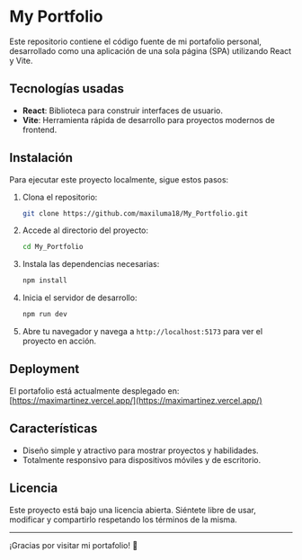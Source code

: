 # My Portfolio

Este repositorio contiene el código fuente de mi portafolio personal, desarrollado como una aplicación de una sola página (SPA) utilizando React y Vite.

## Tecnologías usadas

- **React**: Biblioteca para construir interfaces de usuario.
- **Vite**: Herramienta rápida de desarrollo para proyectos modernos de frontend.

## Instalación

Para ejecutar este proyecto localmente, sigue estos pasos:

1. Clona el repositorio:
   ```bash
   git clone https://github.com/maxiluma18/My_Portfolio.git
   ```

2. Accede al directorio del proyecto:
   ```bash
   cd My_Portfolio
   ```

3. Instala las dependencias necesarias:
   ```bash
   npm install
   ```

4. Inicia el servidor de desarrollo:
   ```bash
   npm run dev
   ```

5. Abre tu navegador y navega a `http://localhost:5173` para ver el proyecto en acción.

## Deployment

El portafolio está actualmente desplegado en: [https://maximartinez.vercel.app/](https://maximartinez.vercel.app/)

## Características

- Diseño simple y atractivo para mostrar proyectos y habilidades.
- Totalmente responsivo para dispositivos móviles y de escritorio.

## Licencia

Este proyecto está bajo una licencia abierta. Siéntete libre de usar, modificar y compartirlo respetando los términos de la misma.

---

¡Gracias por visitar mi portafolio! 🌟
